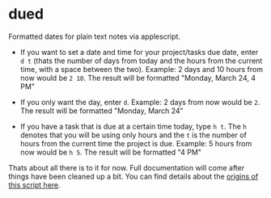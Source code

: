 dued
====

Formatted dates for plain text notes via applescript. 

- If you want to set a date and time for your project/tasks due date, enter `d t` (thats the number of days from today and the hours from the current time, with a space between the two). Example: 2 days and 10 hours from now would be `2 10`. The result will be formatted "Monday, March 24, 4 PM"

- If you only want the day, enter `d`. Example: 2 days from now would be `2`. The result will be formatted "Monday, March 24"

- If you have a task that is due at a certain time today, type `h t`. The `h` denotes that you will be using only hours and the `t` is the number of hours from the current time the project is due. Example: 5 hours from now would be `h 5`. The result will be formatted "4 PM"

Thats about all there is to it for now. Full documentation will come after things have been cleaned up a bit. You can find details about the [origins of this script here](http://scriptogr.am/unforswearing/post/future-dates). 
